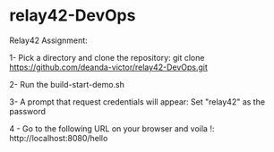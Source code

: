 # relay42-DevOps
Relay42 Assignment:

1- Pick a directory and clone the repository:
git clone https://github.com/deanda-victor/relay42-DevOps.git

2- Run the build-start-demo.sh

3- A prompt that request credentials will appear: Set "relay42" as the password

4 - Go to the following URL on your browser and voila !:
http://localhost:8080/hello
